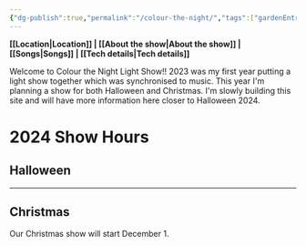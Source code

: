 ```yaml
---
{"dg-publish":true,"permalink":"/colour-the-night/","tags":["gardenEntry"]}
---
```


**[[Location\|Location]] | [[About the show\|About the show]] | [[Songs\|Songs]] | [[Tech details\|Tech details]]**

Welcome to Colour the Night Light Show!! 2023 was my first year putting a light show together which was synchronised to music. This year I'm planning a show for both Halloween and Christmas. I'm slowly building this site and will have more information here closer to Halloween 2024.

# 2024 Show Hours
## Halloween
---
## Christmas
Our Christmas show will start December 1.


